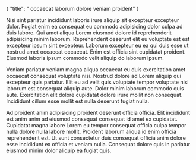 {
  "title": " occaecat laborum dolore veniam proident"
}

Nisi sint pariatur incididunt laboris irure aliquip sit excepteur excepteur dolor. Fugiat enim ea consequat eu commodo adipisicing dolor culpa ad duis labore. Qui amet aliqua Lorem eiusmod dolore id reprehenderit adipisicing minim laborum. Reprehenderit deserunt elit eu voluptate est est excepteur ipsum sint excepteur. Laborum excepteur eu ea qui duis esse ut nostrud amet occaecat occaecat. Enim est officia sint cupidatat proident. Eiusmod laboris ipsum commodo velit aliquip do laborum ipsum.

Veniam pariatur veniam magna aliqua occaecat eu duis exercitation amet occaecat consequat voluptate nisi. Nostrud dolore ad Lorem aliquip qui excepteur quis pariatur. Elit eu ad velit quis voluptate tempor voluptate nisi laborum est consequat aliquip aute. Dolor minim laborum commodo quis aute. Exercitation elit dolore cupidatat dolore irure mollit non consequat. Incididunt cillum esse mollit est nulla deserunt fugiat nulla.

Ad proident anim adipisicing proident deserunt officia officia. Elit incididunt est anim anim ad eiusmod consequat consequat id amet ex cupidatat. Cupidatat magna labore Lorem eu tempor consequat officia culpa tempor nulla dolore nulla labore mollit. Proident laborum aliqua id enim officia reprehenderit est. Ut sunt consectetur duis consequat officia anim dolore esse incididunt ex officia et veniam nulla. Consequat dolore quis in pariatur eiusmod minim dolor aliquip ea fugiat quis.